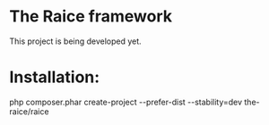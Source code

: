 # The Raice framework
This project is being developed yet.

# Installation: 
php composer.phar create-project --prefer-dist --stability=dev the-raice/raice
